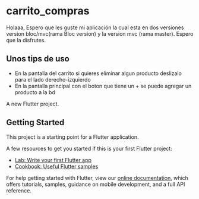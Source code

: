 # carrito_compras


Holaaa, Espero que les guste mi aplicación la cual esta en dos versiones
version bloc/mvc(rama Bloc version)  y la version mvc (rama master). Espero
que la disfrutes.

## Unos tips de uso
- En la pantalla del carrito si quieres eliminar algun producto deslizalo para
  el lado derecho-izquierdo
- En la pantalla principal con el boton que tiene un + se puede agregar un producto
  a la bd

A new Flutter project.

## Getting Started

This project is a starting point for a Flutter application.

A few resources to get you started if this is your first Flutter project:

- [Lab: Write your first Flutter app](https://flutter.dev/docs/get-started/codelab)
- [Cookbook: Useful Flutter samples](https://flutter.dev/docs/cookbook)

For help getting started with Flutter, view our
[online documentation](https://flutter.dev/docs), which offers tutorials,
samples, guidance on mobile development, and a full API reference.

